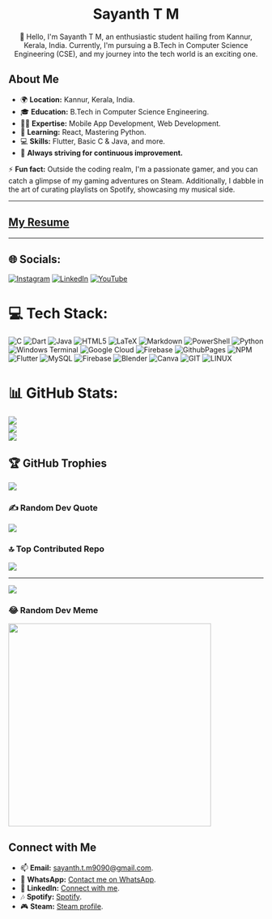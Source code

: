 <div align="center">
  <h1>Sayanth T M</h1>
  <p>👋 Hello, I'm Sayanth T M, an enthusiastic student hailing from Kannur, Kerala, India. Currently, I'm pursuing a B.Tech in Computer Science Engineering (CSE), and my journey into the tech world is an exciting one.</p>
</div>

## About Me

- 🌍 **Location:** Kannur, Kerala, India.
- 🎓 **Education:** B.Tech in Computer Science Engineering.
- 👨‍💻 **Expertise:** Mobile App Development, Web Development.
- 🌱 **Learning:** React, Mastering Python.
- 💻 **Skills:** Flutter, Basic C & Java, and more.
- 🚀 **Always striving for continuous improvement.**


⚡ **Fun fact:**
Outside the coding realm, I'm a passionate gamer, and you can catch a glimpse of my gaming adventures on Steam. Additionally, I dabble in the art of curating playlists on Spotify, showcasing my musical side.

---

## [My Resume](https://github.com/sayanth-t-m/Resume/blob/8ae4d5e6d7b0f6d27d1990026aeb8ee5725edcca/Sayanth-T-M.pdf)

---

## 🌐 Socials:

[![Instagram](https://img.shields.io/badge/Instagram-%23E4405F.svg?logo=Instagram&logoColor=white)](https://instagram.com/sayanth_t_m_) [![LinkedIn](https://img.shields.io/badge/LinkedIn-%230077B5.svg?logo=linkedin&logoColor=white)](https://linkedin.com/in/sayanth-t-m) [![YouTube](https://img.shields.io/badge/YouTube-%23FF0000.svg?logo=YouTube&logoColor=white)](https://youtube.com/@Sayanthtm5290) 

# 💻 Tech Stack:

![C](https://img.shields.io/badge/c-%2300599C.svg?style=plastic&logo=c&logoColor=white) ![Dart](https://img.shields.io/badge/dart-%230175C2.svg?style=plastic&logo=dart&logoColor=white) ![Java](https://img.shields.io/badge/java-%23ED8B00.svg?style=plastic&logo=openjdk&logoColor=white) ![HTML5](https://img.shields.io/badge/html5-%23E34F26.svg?style=plastic&logo=html5&logoColor=white) ![LaTeX](https://img.shields.io/badge/latex-%23008080.svg?style=plastic&logo=latex&logoColor=white) ![Markdown](https://img.shields.io/badge/markdown-%23000000.svg?style=plastic&logo=markdown&logoColor=white) ![PowerShell](https://img.shields.io/badge/PowerShell-%235391FE.svg?style=plastic&logo=powershell&logoColor=white) ![Python](https://img.shields.io/badge/python-3670A0?style=plastic&logo=python&logoColor=ffdd54) ![Windows Terminal](https://img.shields.io/badge/Windows%20Terminal-%234D4D4D.svg?style=plastic&logo=windows-terminal&logoColor=white) ![Google Cloud](https://img.shields.io/badge/GoogleCloud-%234285F4.svg?style=plastic&logo=google-cloud&logoColor=white) ![Firebase](https://img.shields.io/badge/firebase-%23039BE5.svg?style=plastic&logo=firebase) ![GithubPages](https://img.shields.io/badge/github%20pages-121013?style=plastic&logo=github&logoColor=white) ![NPM](https://img.shields.io/badge/NPM-%23CB3837.svg?style=plastic&logo=npm&logoColor=white) ![Flutter](https://img.shields.io/badge/Flutter-%2302569B.svg?style=plastic&logo=Flutter&logoColor=white) ![MySQL](https://img.shields.io/badge/mysql-%2300000f.svg?style=plastic&logo=mysql&logoColor=white) ![Firebase](https://img.shields.io/badge/Firebase-039BE5?style=plastic&logo=Firebase&logoColor=white) ![Blender](https://img.shields.io/badge/blender-%23F5792A.svg?style=plastic&logo=blender&logoColor=white) ![Canva](https://img.shields.io/badge/Canva-%2300C4CC.svg?style=plastic&logo=Canva&logoColor=white) ![GIT](https://img.shields.io/badge/Git-fc6d26?style=plastic&logo=git&logoColor=white) ![LINUX](https://img.shields.io/badge/Linux-FCC624?style=plastic&logo=linux&logoColor=black)

# 📊 GitHub Stats:

![](https://github-readme-stats.vercel.app/api?username=sayanth-t-m&theme=dark&hide_border=false&include_all_commits=true&count_private=true)<br/>
![](https://github-readme-streak-stats.herokuapp.com/?user=sayanth-t-m&theme=dark&hide_border=false)<br/>
![](https://github-readme-stats.vercel.app/api/top-langs/?username=sayanth-t-m&theme=dark&hide_border=false&include_all_commits=true&count_private=true&layout=compact)

## 🏆 GitHub Trophies

![](https://github-profile-trophy.vercel.app/?username=sayanth-t-m&theme=tokyonight&no-frame=false&no-bg=true&margin-w=4)

### ✍️ Random Dev Quote

![](https://quotes-github-readme.vercel.app/api?type=horizontal&theme=light)

### 🔝 Top Contributed Repo

![](https://github-contributor-stats.vercel.app/api?username=sayanth-t-m&limit=5&theme=tokyonight&combine_all_yearly_contributions=true)

---

[![](https://visitcount.itsvg.in/api?id=sayanth-t-m&icon=4&color=8)](https://visitcount.itsvg.in)

### 😂 Random Dev Meme

<img src='https://randommeme-five.vercel.app/' style="height: 400px;"/>

## Connect with Me

- 📫 **Email:** [sayanth.t.m9090@gmail.com](mailto:sayanth.t.m9090@gmail.com).
- 📱 **WhatsApp:** [Contact me on WhatsApp](https://wa.me/917012902263).
- 🔗 **LinkedIn:** [Connect with me](https://www.linkedin.com/in/sayanth-t-m-889759218/).
- 🎶 **Spotify:** [Spotify](https://open.spotify.com/user/200iwi2ev4ilm139cwlqja6ns).
- 🎮 **Steam:** [Steam profile](https://steamcommunity.com/profiles/76561199091464283/).

<!-- Proudly created with GPRM ( https://gprm.itsvg.in ) -->
